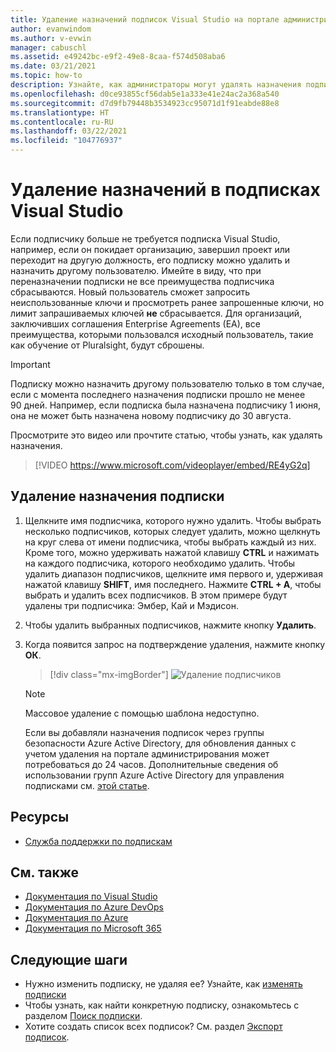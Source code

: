 ```yaml
---
title: Удаление назначений подписок Visual Studio на портале администрирования подписок | Документация Майкрософт
author: evanwindom
ms.author: v-evwin
manager: cabuschl
ms.assetid: e49242bc-e9f2-49e8-8caa-f574d508aba6
ms.date: 03/21/2021
ms.topic: how-to
description: Узнайте, как администраторы могут удалять назначения подписок на портале администрирования подписок Visual Studio.
ms.openlocfilehash: d0ce93855cf56dab5e1a333e41e24ac2a368a540
ms.sourcegitcommit: d7d9fb79448b3534923cc95071d1f91eabde88e8
ms.translationtype: HT
ms.contentlocale: ru-RU
ms.lasthandoff: 03/22/2021
ms.locfileid: "104776937"
---
```

# <a name="delete-assignments-in-visual-studio-subscriptions"></a>Удаление назначений в подписках Visual Studio
Если подписчику больше не требуется подписка Visual Studio, например, если он покидает организацию, завершил проект или переходит на другую должность, его подписку можно удалить и назначить другому пользователю. Имейте в виду, что при переназначении подписки не все преимущества подписчика сбрасываются.  Новый пользователь сможет запросить неиспользованные ключи и просмотреть ранее запрошенные ключи, но лимит запрашиваемых ключей **не** сбрасывается.  Для организаций, заключивших соглашения Enterprise Agreements (EA), все преимущества, которыми пользовался исходный пользователь, такие как обучение от Pluralsight, будут сброшены. 
> [!Important]
> Подписку можно назначить другому пользователю только в том случае, если с момента последнего назначения подписки прошло не менее 90 дней.  Например, если подписка была назначена подписчику 1 июня, она не может быть назначена новому подписчику до 30 августа. 

Просмотрите это видео или прочтите статью, чтобы узнать, как удалять назначения.  

> [!VIDEO https://www.microsoft.com/videoplayer/embed/RE4yG2q]

## <a name="delete-a-subscription-assignment"></a>Удаление назначения подписки
1. Щелкните имя подписчика, которого нужно удалить. Чтобы выбрать несколько подписчиков, которых следует удалить, можно щелкнуть на круг слева от имени подписчика, чтобы выбрать каждый из них.  Кроме того, можно удерживать нажатой клавишу **CTRL** и нажимать на каждого подписчика, которого необходимо удалить. Чтобы удалить диапазон подписчиков, щелкните имя первого и, удерживая нажатой клавишу **SHIFT**, имя последнего.  Нажмите **CTRL + A**, чтобы выбрать и удалить всех подписчиков. В этом примере будут удалены три подписчика: Эмбер, Кай и Мэдисон. 
2. Чтобы удалить выбранных подписчиков, нажмите кнопку **Удалить**.
3. Когда появится запрос на подтверждение удаления, нажмите кнопку **ОК**.
   > [!div class="mx-imgBorder"]
   > ![Удаление подписчиков](_img/delete-license/delete-subscribers.png "Выберите пользователей, которых вы хотите удалить, и нажмите кнопку «Удалить». Выбрать несколько подписчиков можно, удерживая клавиши CTRL и SHIFT.")

   > [!NOTE]
   > Массовое удаление с помощью шаблона недоступно. 
   >
   > Если вы добавляли назначения подписок через группы безопасности Azure Active Directory, для обновления данных с учетом удаления на портале администрирования может потребоваться до 24 часов.  Дополнительные сведения об использовании групп Azure Active Directory для управления подписками см. [этой статье](assign-license-bulk.md#use-azure-active-directory-groups-to-assign-subscriptions). 

## <a name="resources"></a>Ресурсы
- [Служба поддержки по подпискам](https://aka.ms/vsadminhelp)

## <a name="see-also"></a>См. также
- [Документация по Visual Studio](/visualstudio/)
- [Документация по Azure DevOps](/azure/devops/)
- [Документация по Azure](/azure/)
- [Документация по Microsoft 365](/microsoft-365/)

## <a name="next-steps"></a>Следующие шаги
- Нужно изменить подписку, не удаляя ее?  Узнайте, как [изменять подписки](edit-license.md)
- Чтобы узнать, как найти конкретную подписку, ознакомьтесь с разделом [Поиск подписки](search-license.md).
- Хотите создать список всех подписок?  См. раздел [Экспорт подписок](exporting-subscriptions.md).